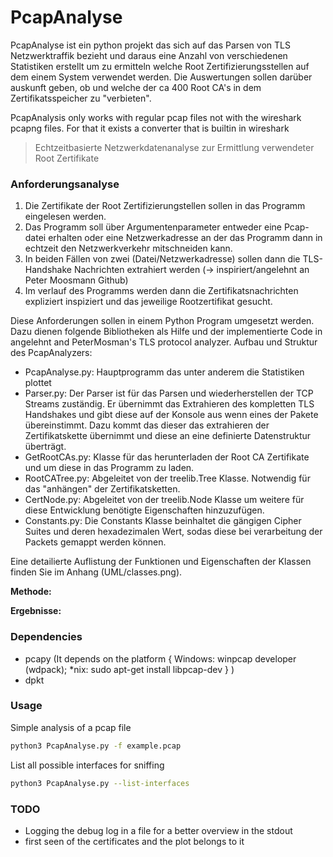 # PcapAnalyse
PcapAnalyse ist ein python projekt das sich auf das Parsen von TLS Netzwerktraffik bezieht und daraus eine Anzahl von verschiedenen Statistiken erstellt um zu ermitteln welche Root Zertifizierungsstellen auf dem einem System verwendet werden. Die Auswertungen sollen darüber auskunft geben, ob und welche der ca 400 Root CA's in dem Zertifikatsspeicher zu "verbieten".

PcapAnalysis only works with regular pcap files not with the wireshark pcapng files. For that it exists a converter that is builtin in wireshark

> Echtzeitbasierte Netzwerkdatenanalyse zur Ermittlung verwendeter Root Zertifikate

### Anforderungsanalyse
1. Die Zertifikate der Root Zertifizierungstellen sollen in das Programm eingelesen werden.
2. Das Programm soll über Argumentenparameter entweder eine Pcap-datei erhalten oder eine Netzwerkadresse an der das Programm dann in echtzeit den Netzwerkverkehr mitschneiden kann.
3. In beiden Fällen von zwei (Datei/Netzwerkadresse) sollen dann die TLS-Handshake Nachrichten extrahiert werden (-> inspiriert/angelehnt an Peter Moosmann Github)
4. Im verlauf des Programms werden dann die Zertifikatsnachrichten expliziert inspiziert und das jeweilige Rootzertifikat gesucht. 

Diese Anforderungen sollen in einem Python Program umgesetzt werden. Dazu dienen folgende Bibliotheken als Hilfe und der implementierte Code in angelehnt and PeterMosman's TLS protocol analyzer. Aufbau und Struktur des PcapAnalyzers:

* PcapAnalyse.py: Hauptprogramm das unter anderem die Statistiken plottet
* Parser.py: Der Parser ist für das Parsen und wiederherstellen der TCP Streams zuständig. Er übernimmt das Extrahieren des kompletten TLS Handshakes und gibt diese auf der Konsole aus wenn eines der Pakete übereinstimmt. Dazu kommt das dieser das extrahieren der Zertifikatskette übernimmt und diese an eine definierte Datenstruktur überträgt.
* GetRootCAs.py: Klasse für das herunterladen der Root CA Zertifikate und um diese in das Programm zu laden. 
* RootCATree.py: Abgeleitet von der treelib.Tree Klasse. Notwendig für das "anhängen" der Zertifikatsketten.
* CertNode.py: Abgeleitet von der treelib.Node Klasse um weitere für diese Entwicklung benötigte Eigenschaften hinzuzufügen.
* Constants.py: Die Constants Klasse beinhaltet die gängigen Cipher Suites und deren hexadezimalen Wert, sodas diese bei verarbeitung der Packets gemappt werden können.

Eine detailierte Auflistung der Funktionen und Eigenschaften der Klassen finden Sie im Anhang (UML/classes.png). 

__Methode:__

__Ergebnisse:__

### Dependencies
* pcapy (It depends on the platform { Windows: winpcap developer (wdpack); *nix: sudo apt-get install libpcap-dev } )
* dpkt

### Usage
Simple analysis of a pcap file
```bash
python3 PcapAnalyse.py -f example.pcap
```
List all possible interfaces for sniffing
```bash
python3 PcapAnalyse.py --list-interfaces
```

### TODO
* Logging the debug log in a file for a better overview in the stdout
* first seen of the certificates and the plot belongs to it
